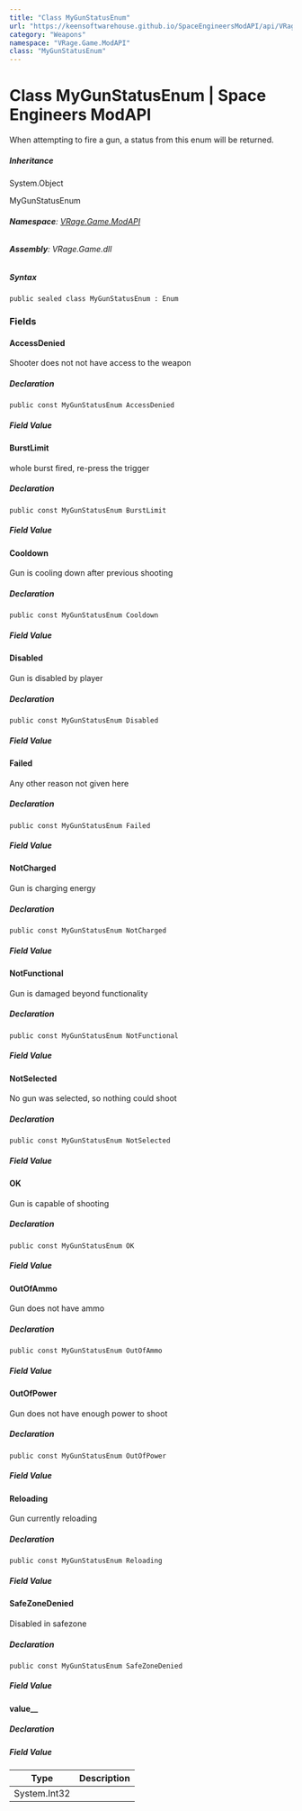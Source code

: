 ```yaml
---
title: "Class MyGunStatusEnum"
url: "https://keensoftwarehouse.github.io/SpaceEngineersModAPI/api/VRage.Game.ModAPI.MyGunStatusEnum.html"
category: "Weapons"
namespace: "VRage.Game.ModAPI"
class: "MyGunStatusEnum"
---
```


# Class MyGunStatusEnum | Space Engineers ModAPI

When attempting to fire a gun, a status from this enum will be returned.

##### Inheritance

System.Object

MyGunStatusEnum

###### **Namespace**: [VRage.Game.ModAPI](https://keensoftwarehouse.github.io/SpaceEngineersModAPI/api/VRage.Game.ModAPI.html)

###### **Assembly**: VRage.Game.dll

##### Syntax

```
public sealed class MyGunStatusEnum : Enum
```

### [](#fields)Fields

#### [](#VRage_Game_ModAPI_MyGunStatusEnum_AccessDenied)AccessDenied

Shooter does not not have access to the weapon

##### Declaration

```
public const MyGunStatusEnum AccessDenied
```

##### Field Value

#### [](#VRage_Game_ModAPI_MyGunStatusEnum_BurstLimit)BurstLimit

whole burst fired, re-press the trigger

##### Declaration

```
public const MyGunStatusEnum BurstLimit
```

##### Field Value

#### [](#VRage_Game_ModAPI_MyGunStatusEnum_Cooldown)Cooldown

Gun is cooling down after previous shooting

##### Declaration

```
public const MyGunStatusEnum Cooldown
```

##### Field Value

#### [](#VRage_Game_ModAPI_MyGunStatusEnum_Disabled)Disabled

Gun is disabled by player

##### Declaration

```
public const MyGunStatusEnum Disabled
```

##### Field Value

#### [](#VRage_Game_ModAPI_MyGunStatusEnum_Failed)Failed

Any other reason not given here

##### Declaration

```
public const MyGunStatusEnum Failed
```

##### Field Value

#### [](#VRage_Game_ModAPI_MyGunStatusEnum_NotCharged)NotCharged

Gun is charging energy

##### Declaration

```
public const MyGunStatusEnum NotCharged
```

##### Field Value

#### [](#VRage_Game_ModAPI_MyGunStatusEnum_NotFunctional)NotFunctional

Gun is damaged beyond functionality

##### Declaration

```
public const MyGunStatusEnum NotFunctional
```

##### Field Value

#### [](#VRage_Game_ModAPI_MyGunStatusEnum_NotSelected)NotSelected

No gun was selected, so nothing could shoot

##### Declaration

```
public const MyGunStatusEnum NotSelected
```

##### Field Value

#### [](#VRage_Game_ModAPI_MyGunStatusEnum_OK)OK

Gun is capable of shooting

##### Declaration

```
public const MyGunStatusEnum OK
```

##### Field Value

#### [](#VRage_Game_ModAPI_MyGunStatusEnum_OutOfAmmo)OutOfAmmo

Gun does not have ammo

##### Declaration

```
public const MyGunStatusEnum OutOfAmmo
```

##### Field Value

#### [](#VRage_Game_ModAPI_MyGunStatusEnum_OutOfPower)OutOfPower

Gun does not have enough power to shoot

##### Declaration

```
public const MyGunStatusEnum OutOfPower
```

##### Field Value

#### [](#VRage_Game_ModAPI_MyGunStatusEnum_Reloading)Reloading

Gun currently reloading

##### Declaration

```
public const MyGunStatusEnum Reloading
```

##### Field Value

#### [](#VRage_Game_ModAPI_MyGunStatusEnum_SafeZoneDenied)SafeZoneDenied

Disabled in safezone

##### Declaration

```
public const MyGunStatusEnum SafeZoneDenied
```

##### Field Value

#### [](#VRage_Game_ModAPI_MyGunStatusEnum_value__)value\_\_

##### Declaration

##### Field Value

| Type | Description |
| --- | --- |
| System.Int32 |     |